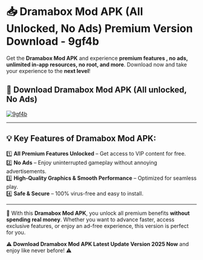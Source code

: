 # 📥 Dramabox Mod APK (All Unlocked, No Ads) Premium Version Download - 9gf4b

Get the **Dramabox Mod APK** and experience **premium features , no ads, unlimited in-app resources, no root, and more**. Download now and take your experience to the **next level**!

## 📲 **Download Dramabox Mod APK (All unlocked, No Ads)**  

[![9gf4b](https://i.imgur.com/BIQs5tu.png)](https://hapymods.com?title=Dramabox+Mod+APK&ref=2B)

---

## 💡 **Key Features of Dramabox Mod APK:**

1️⃣  **All Premium Features Unlocked** – Get access to VIP content for free.  
2️⃣  **No Ads** – Enjoy uninterrupted gameplay without annoying advertisements.  
3️⃣  **High-Quality Graphics & Smooth Performance** – Optimized for seamless play.  
4️⃣  **Safe & Secure** – 100% virus-free and easy to install.  

---

📌 With this **Dramabox Mod APK**, you unlock all premium benefits **without spending real money**. Whether you want to advance faster, access exclusive features, or enjoy an ad-free experience, this version is perfect for you.  

⚠️ **Download Dramabox Mod APK Latest Update Version 2025 Now** and enjoy like never before! ⚠️